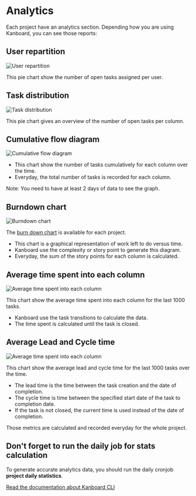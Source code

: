 Analytics
=========

Each project have an analytics section. Depending how you are using Kanboard, you can see those reports:

User repartition
----------------

![User repartition](http://kanboard.net/screenshots/documentation/user-repartition.png)

This pie chart show the number of open tasks assigned per user.

Task distribution
-----------------

![Task distribution](http://kanboard.net/screenshots/documentation/task-distribution.png)

This pie chart gives an overview of the number of open tasks per column.

Cumulative flow diagram
-----------------------

![Cumulative flow diagram](http://kanboard.net/screenshots/documentation/cfd.png)

- This chart show the number of tasks cumulatively for each column over the time.
- Everyday, the total number of tasks is recorded for each column.

Note: You need to have at least 2 days of data to see the graph.

Burndown chart
--------------

![Burndown chart](http://kanboard.net/screenshots/documentation/burndown-chart.png)

The [burn down chart](http://en.wikipedia.org/wiki/Burn_down_chart) is available for each project.

- This chart is a graphical representation of work left to do versus time.
- Kanboard use the complexity or story point to generate this diagram. 
- Everyday, the sum of the story points for each column is calculated.

Average time spent into each column
-----------------------------------

![Average time spent into each column](http://kanboard.net/screenshots/documentation/average-time-spent-into-each-column.png)

This chart show the average time spent into each column for the last 1000 tasks.

- Kanboard use the task transitions to calculate the data.
- The time spent is calculated until the task is closed.

Average Lead and Cycle time
---------------------------

![Average time spent into each column](http://kanboard.net/screenshots/documentation/average-lead-cycle-time.png)

This chart show the average lead and cycle time for the last 1000 tasks over the time.

- The lead time is the time between the task creation and the date of completion.
- The cycle time is time between the specified start date of the task to completion date.
- If the task is not closed, the current time is used instead of the date of completion.

Those metrics are calculated and recorded everyday for the whole project.

Don't forget to run the daily job for stats calculation
-------------------------------------------------------

To generate accurate analytics data, you should run the daily cronjob **project daily statistics**.

[Read the documentation about Kanboard CLI](cli.markdown)
